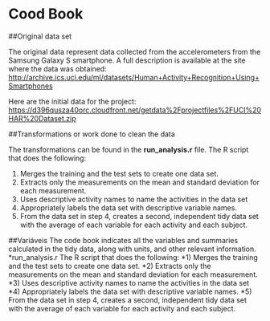 ﻿# Cood Book

##Original data set

The original data represent data collected from the accelerometers from the Samsung Galaxy S smartphone. A full description is available at the site where the data was obtained:
<http://archive.ics.uci.edu/ml/datasets/Human+Activity+Recognition+Using+Smartphones>

Here are the initial data for the project:
<https://d396qusza40orc.cloudfront.net/getdata%2Fprojectfiles%2FUCI%20HAR%20Dataset.zip>


##Transformations or work done to clean the data

The transformations can be found in the **run_analysis.r** file. The R script that does the following:
1. Merges the training and the test sets to create one data set.
2. Extracts only the measurements on the mean and standard deviation for each measurement.
3. Uses descriptive activity names to name the activities in the data set
4. Appropriately labels the data set with descriptive variable names.
5. From the data set in step 4, creates a second, independent tidy data set with the average of each variable for each activity and each subject.


##Variáveis
The code book  indicates all the variables and summaries calculated in the tidy data, along with units, and other relevant information.
*run_analysis.r
The R script that does the following:
*1) Merges the training and the test sets to create one data set.
*2) Extracts only the measurements on the mean and standard deviation for each measurement.
*3) Uses descriptive activity names to name the activities in the data set
*4) Appropriately labels the data set with descriptive variable names.
*5) From the data set in step 4, creates a second, independent tidy data set with the average of each variable for each activity and each subject.